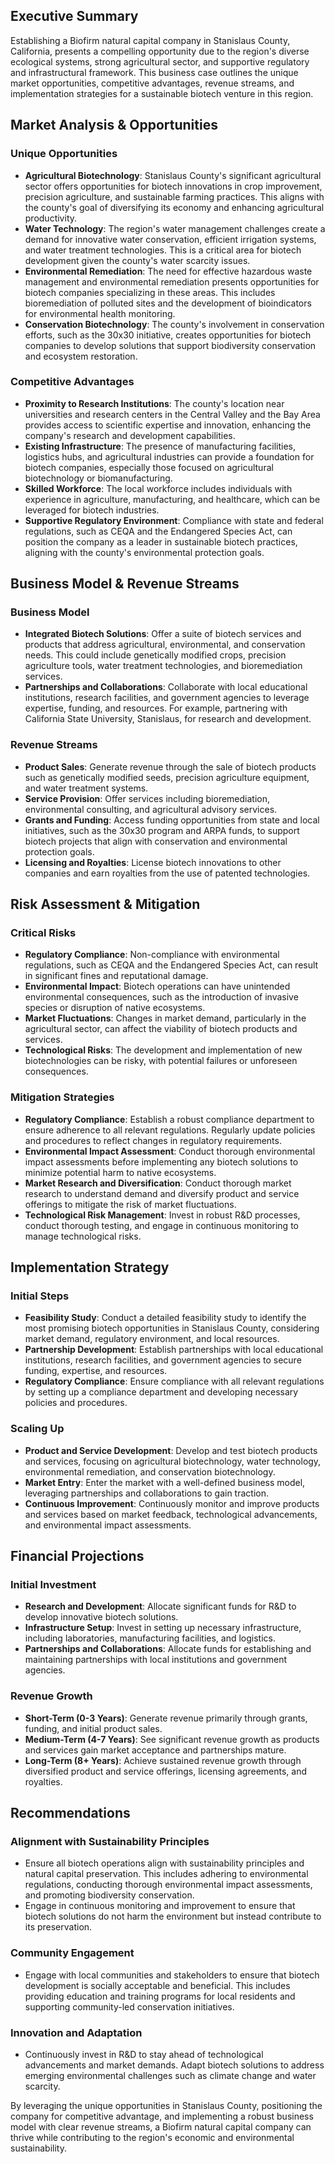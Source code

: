 ## Executive Summary

Establishing a Biofirm natural capital company in Stanislaus County, California, presents a compelling opportunity due to the region's diverse ecological systems, strong agricultural sector, and supportive regulatory and infrastructural framework. This business case outlines the unique market opportunities, competitive advantages, revenue streams, and implementation strategies for a sustainable biotech venture in this region.

## Market Analysis & Opportunities

### Unique Opportunities
- **Agricultural Biotechnology**: Stanislaus County's significant agricultural sector offers opportunities for biotech innovations in crop improvement, precision agriculture, and sustainable farming practices. This aligns with the county's goal of diversifying its economy and enhancing agricultural productivity.
- **Water Technology**: The region's water management challenges create a demand for innovative water conservation, efficient irrigation systems, and water treatment technologies. This is a critical area for biotech development given the county's water scarcity issues.
- **Environmental Remediation**: The need for effective hazardous waste management and environmental remediation presents opportunities for biotech companies specializing in these areas. This includes bioremediation of polluted sites and the development of bioindicators for environmental health monitoring.
- **Conservation Biotechnology**: The county's involvement in conservation efforts, such as the 30x30 initiative, creates opportunities for biotech companies to develop solutions that support biodiversity conservation and ecosystem restoration.

### Competitive Advantages
- **Proximity to Research Institutions**: The county's location near universities and research centers in the Central Valley and the Bay Area provides access to scientific expertise and innovation, enhancing the company's research and development capabilities.
- **Existing Infrastructure**: The presence of manufacturing facilities, logistics hubs, and agricultural industries can provide a foundation for biotech companies, especially those focused on agricultural biotechnology or biomanufacturing.
- **Skilled Workforce**: The local workforce includes individuals with experience in agriculture, manufacturing, and healthcare, which can be leveraged for biotech industries.
- **Supportive Regulatory Environment**: Compliance with state and federal regulations, such as CEQA and the Endangered Species Act, can position the company as a leader in sustainable biotech practices, aligning with the county's environmental protection goals.

## Business Model & Revenue Streams

### Business Model
- **Integrated Biotech Solutions**: Offer a suite of biotech services and products that address agricultural, environmental, and conservation needs. This could include genetically modified crops, precision agriculture tools, water treatment technologies, and bioremediation services.
- **Partnerships and Collaborations**: Collaborate with local educational institutions, research facilities, and government agencies to leverage expertise, funding, and resources. For example, partnering with California State University, Stanislaus, for research and development.

### Revenue Streams
- **Product Sales**: Generate revenue through the sale of biotech products such as genetically modified seeds, precision agriculture equipment, and water treatment systems.
- **Service Provision**: Offer services including bioremediation, environmental consulting, and agricultural advisory services.
- **Grants and Funding**: Access funding opportunities from state and local initiatives, such as the 30x30 program and ARPA funds, to support biotech projects that align with conservation and environmental protection goals.
- **Licensing and Royalties**: License biotech innovations to other companies and earn royalties from the use of patented technologies.

## Risk Assessment & Mitigation

### Critical Risks
- **Regulatory Compliance**: Non-compliance with environmental regulations, such as CEQA and the Endangered Species Act, can result in significant fines and reputational damage.
- **Environmental Impact**: Biotech operations can have unintended environmental consequences, such as the introduction of invasive species or disruption of native ecosystems.
- **Market Fluctuations**: Changes in market demand, particularly in the agricultural sector, can affect the viability of biotech products and services.
- **Technological Risks**: The development and implementation of new biotechnologies can be risky, with potential failures or unforeseen consequences.

### Mitigation Strategies
- **Regulatory Compliance**: Establish a robust compliance department to ensure adherence to all relevant regulations. Regularly update policies and procedures to reflect changes in regulatory requirements.
- **Environmental Impact Assessment**: Conduct thorough environmental impact assessments before implementing any biotech solutions to minimize potential harm to native ecosystems.
- **Market Research and Diversification**: Conduct thorough market research to understand demand and diversify product and service offerings to mitigate the risk of market fluctuations.
- **Technological Risk Management**: Invest in robust R&D processes, conduct thorough testing, and engage in continuous monitoring to manage technological risks.

## Implementation Strategy

### Initial Steps
- **Feasibility Study**: Conduct a detailed feasibility study to identify the most promising biotech opportunities in Stanislaus County, considering market demand, regulatory environment, and local resources.
- **Partnership Development**: Establish partnerships with local educational institutions, research facilities, and government agencies to secure funding, expertise, and resources.
- **Regulatory Compliance**: Ensure compliance with all relevant regulations by setting up a compliance department and developing necessary policies and procedures.

### Scaling Up
- **Product and Service Development**: Develop and test biotech products and services, focusing on agricultural biotechnology, water technology, environmental remediation, and conservation biotechnology.
- **Market Entry**: Enter the market with a well-defined business model, leveraging partnerships and collaborations to gain traction.
- **Continuous Improvement**: Continuously monitor and improve products and services based on market feedback, technological advancements, and environmental impact assessments.

## Financial Projections

### Initial Investment
- **Research and Development**: Allocate significant funds for R&D to develop innovative biotech solutions.
- **Infrastructure Setup**: Invest in setting up necessary infrastructure, including laboratories, manufacturing facilities, and logistics.
- **Partnerships and Collaborations**: Allocate funds for establishing and maintaining partnerships with local institutions and government agencies.

### Revenue Growth
- **Short-Term (0-3 Years)**: Generate revenue primarily through grants, funding, and initial product sales.
- **Medium-Term (4-7 Years)**: See significant revenue growth as products and services gain market acceptance and partnerships mature.
- **Long-Term (8+ Years)**: Achieve sustained revenue growth through diversified product and service offerings, licensing agreements, and royalties.

## Recommendations

### Alignment with Sustainability Principles
- Ensure all biotech operations align with sustainability principles and natural capital preservation. This includes adhering to environmental regulations, conducting thorough environmental impact assessments, and promoting biodiversity conservation.
- Engage in continuous monitoring and improvement to ensure that biotech solutions do not harm the environment but instead contribute to its preservation.

### Community Engagement
- Engage with local communities and stakeholders to ensure that biotech development is socially acceptable and beneficial. This includes providing education and training programs for local residents and supporting community-led conservation initiatives.

### Innovation and Adaptation
- Continuously invest in R&D to stay ahead of technological advancements and market demands. Adapt biotech solutions to address emerging environmental challenges such as climate change and water scarcity.

By leveraging the unique opportunities in Stanislaus County, positioning the company for competitive advantage, and implementing a robust business model with clear revenue streams, a Biofirm natural capital company can thrive while contributing to the region's economic and environmental sustainability.